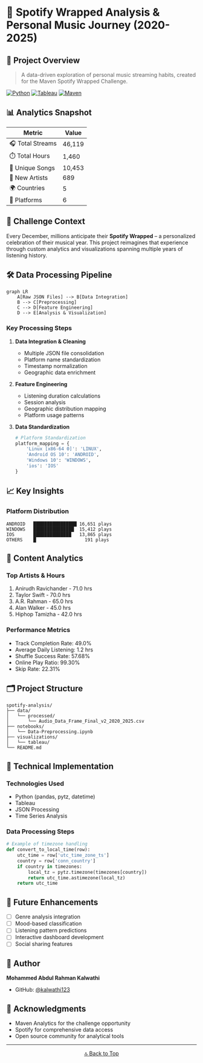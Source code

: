 # 🎵 Spotify Wrapped Analysis & Personal Music Journey (2020-2025)

## 🌟 Project Overview
> A data-driven exploration of personal music streaming habits, created for the Maven Spotify Wrapped Challenge.

[![Python](https://img.shields.io/badge/Python-3.12-blue.svg)](https://www.python.org/)
[![Tableau](https://img.shields.io/badge/Tableau-2023.4-orange.svg)](https://www.tableau.com/)
[![Maven](https://img.shields.io/badge/Maven-Challenge-green.svg)](https://mavenanalytics.io)

## 📊 Analytics Snapshot

| Metric | Value |
|--------|--------|
| 🎧 Total Streams | 46,119 |
| ⏱️ Total Hours | 1,460 |
| 🎵 Unique Songs | 10,453 |
| 🎤 New Artists | 689 |
| 🌍 Countries | 5 |
| 📱 Platforms | 6 |

## 🎯 Challenge Context
Every December, millions anticipate their **Spotify Wrapped** – a personalized celebration of their musical year. This project reimagines that experience through custom analytics and visualizations spanning multiple years of listening history.

## 🛠️ Data Processing Pipeline

```mermaid
graph LR
    A[Raw JSON Files] --> B[Data Integration]
    B --> C[Preprocessing]
    C --> D[Feature Engineering]
    D --> E[Analysis & Visualization]
```

### Key Processing Steps

1. **Data Integration & Cleaning**
   - Multiple JSON file consolidation
   - Platform name standardization
   - Timestamp normalization
   - Geographic data enrichment

2. **Feature Engineering**
   - Listening duration calculations
   - Session analysis
   - Geographic distribution mapping
   - Platform usage patterns

3. **Data Standardization**
   ```python
   # Platform Standardization
   platform_mapping = {
       'Linux [x86-64 0]': 'LINUX',
       'Android OS 10': 'ANDROID',
       'Windows 10': 'WINDOWS',
       'ios': 'IOS'
   }
   ```

## 📈 Key Insights

### Platform Distribution
```
ANDROID   ████████████████ 16,651 plays
WINDOWS   ███████████████  15,412 plays
IOS       ██████████████   13,865 plays
OTHERS    █                  191 plays
```

## 📱 Content Analytics

### Top Artists & Hours
1. Anirudh Ravichander - 71.0 hrs
2. Taylor Swift - 70.0 hrs
3. A.R. Rahman - 65.0 hrs
4. Alan Walker - 45.0 hrs
5. Hiphop Tamizha - 42.0 hrs

### Performance Metrics
- Track Completion Rate: 49.0%
- Average Daily Listening: 1.2 hrs
- Shuffle Success Rate: 57.68%
- Online Play Ratio: 99.30%
- Skip Rate: 22.31%

## 🗂️ Project Structure
```
spotify-analysis/
├── data/
│   └── processed/
│       └── Audio_Data_Frame_Final_v2_2020_2025.csv
├── notebooks/
│   └── Data-Preprocessing.ipynb
├── visualizations/
│   └── tableau/
└── README.md
```

## 🚀 Technical Implementation

### Technologies Used
- Python (pandas, pytz, datetime)
- Tableau
- JSON Processing
- Time Series Analysis

### Data Processing Steps
```python
# Example of timezone handling
def convert_to_local_time(row):
    utc_time = row['utc_time_zone_ts']
    country = row['conn_country']
    if country in timezones:
        local_tz = pytz.timezone(timezones[country])
        return utc_time.astimezone(local_tz)
    return utc_time
```

## 🎯 Future Enhancements

- [ ] Genre analysis integration
- [ ] Mood-based classification
- [ ] Listening pattern predictions
- [ ] Interactive dashboard development
- [ ] Social sharing features

## 👤 Author

**Mohammed Abdul Rahman Kalwathi**
- GitHub: [@kalwathi123](https://github.com/kalwathi123/Spotify)

## 🙏 Acknowledgments

- Maven Analytics for the challenge opportunity
- Spotify for comprehensive data access
- Open source community for analytical tools

---
<div align="center">


[🔝 Back to Top](#)
</div>
